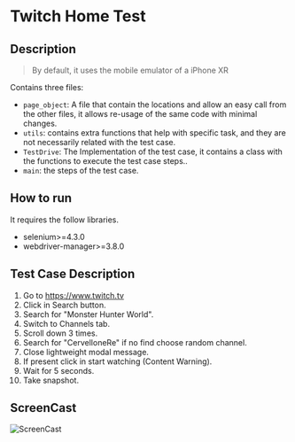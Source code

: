 # Twitch Home Test

## Description 
> By default, it uses the mobile emulator of a iPhone XR

Contains three files:

* `page_object`: A file that contain the locations and allow an easy call from the other files, it allows re-usage of the same code with minimal changes.
* `utils`: contains extra functions that help with specific task, and they are not necessarily related with the test case.
* `TestDrive`: The Implementation of the test case, it contains a class with the functions to execute the test case steps..
* `main`: the steps of the test case.

## How to run 
It requires the follow libraries.

* selenium>=4.3.0
* webdriver-manager>=3.8.0

## Test Case Description
1. Go to https://www.twitch.tv
2. Click in Search button.
3. Search for "Monster Hunter World".
4. Switch to Channels tab.
5. Scroll down 3 times. 
6. Search for "CervelloneRe" if no find choose random channel.
7. Close lightweight modal message.
8. If present click in start watching (Content Warning).
9. Wait for 5 seconds.
10. Take snapshot.

## ScreenCast
![ScreenCast](images/screencast.gif)


